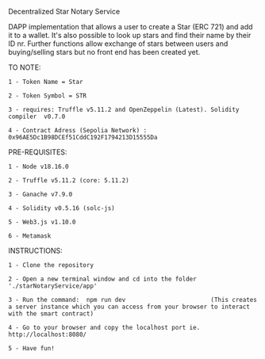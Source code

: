 Decentralized Star Notary Service

DAPP implementation that allows a user to create a Star (ERC 721) and add it to a wallet.
It's also possible to look up stars and find their name by their ID nr.
Further functions allow exchange of stars between users and buying/selling stars but no front end has been created yet.

TO NOTE:

    1 - Token Name = Star

    2 - Token Symbol = STR

    3 - requires: Truffle v5.11.2 and OpenZeppelin (Latest). Solidity compiler  v0.7.0

    4 - Contract Adress (Sepolia Network) : 0x96AE5Dc1B98DCEf51CddC192F1794213D15555Da



PRE-REQUISITES:

    1 - Node v18.16.0

    2 - Truffle v5.11.2 (core: 5.11.2)

    3 - Ganache v7.9.0

    4 - Solidity v0.5.16 (solc-js)
  
    5 - Web3.js v1.10.0

    6 - Metamask 


INSTRUCTIONS:

    1 - Clone the repository

    2 - Open a new terminal window and cd into the folder './starNotaryService/app'

    3 - Run the command:  npm run dev                        (This creates a server instance which you can access from your browser to interact with the smart contract)

    4 - Go to your browser and copy the localhost port ie. http://localhost:8080/

    5 - Have fun!
